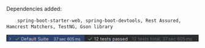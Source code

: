 Dependencies added:
```text
    spring-boot-starter-web, spring-boot-devtools, Rest Assured, Hamcrest Matchers, TestNG, Gson library
```
![restassured.PNG](assets/restassured.PNG)
